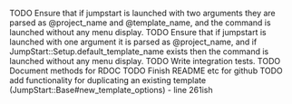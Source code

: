 TODO Ensure that if jumpstart is launched with two arguments they are parsed as @project_name and @template_name, and the command is launched without any menu display.
TODO Ensure that if jumpstart is launched with one argument it is parsed as @project_name, and if JumpStart::Setup.default_template_name exists then the command is launched without any menu display.
TODO Write integration tests.
TODO Document methods for RDOC
TODO Finish README etc for github
TODO add functionality for duplicating an existing template (JumpStart::Base#new_template_options) - line 261ish
